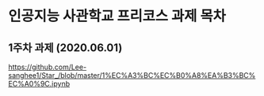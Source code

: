 # 인공지능 사관학교 프리코스 과제 목차

## 1주차 과제 (2020.06.01)
https://github.com/Lee-sanghee1/Star_/blob/master/1%EC%A3%BC%EC%B0%A8%EA%B3%BC%EC%A0%9C.ipynb
